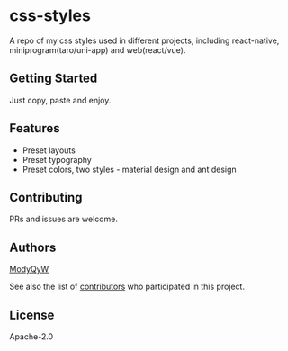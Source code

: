 # css-styles

A repo of my css styles used in different projects, including react-native, miniprogram(taro/uni-app) and web(react/vue).

## Getting Started

Just copy, paste and enjoy.

## Features

- Preset layouts
- Preset typography
- Preset colors, two styles - material design and ant design

## Contributing

PRs and issues are welcome.

## Authors

[ModyQyW](https://github.com/ModyQyW)

See also the list of [contributors](https://github.com/ModyQyW/css-styles/contributors) who participated in this project.

## License

Apache-2.0

